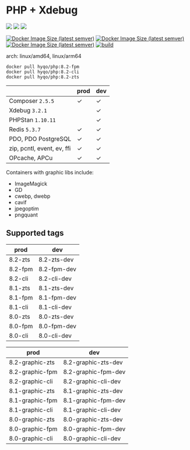 # PHP + Xdebug

![](https://img.shields.io/badge/-8.2.4-informational) ![](https://img.shields.io/badge/-8.1.17-informational) ![](https://img.shields.io/badge/-8.0.28-informational) 

[![Docker Image Size (latest semver)](https://img.shields.io/docker/image-size/hyqo/php/8.2-zts?label=w%2Fo%20graphic%20libs)](https://hub.docker.com/r/hyqo/php)
[![Docker Image Size (latest semver)](https://img.shields.io/docker/image-size/hyqo/php/8.2-graphic-zts?label=w%2F%20graphic%20libs)](https://hub.docker.com/r/hyqo/php)
[![Docker Image Size (latest semver)](https://img.shields.io/docker/pulls/hyqo/php)](https://hub.docker.com/r/hyqo/php)
[![build](https://github.com/hyqo/docker-php/actions/workflows/build.yml/badge.svg?event=push)](https://github.com/hyqo/docker-php/actions/workflows/build.yml)

arch: linux/amd64, linux/arm64

```
docker pull hyqo/php:8.2-fpm
docker pull hyqo/php:8.2-cli
docker pull hyqo/php:8.2-zts
```

|                                 | prod    | dev     |
|---------------------------------|---------|---------|
| Composer `2.5.5` | &check; | &check; |
| Xdebug `3.2.1`     |         | &check; |
| PHPStan `1.10.11`   |         | &check; |
| Redis `5.3.7`       | &check; | &check; |
| PDO, PDO PostgreSQL             | &check; | &check; |
| zip, pcntl, event, ev, ffi      | &check; | &check; |
| OPcache, APCu                   | &check; | &check; |

Containers with graphic libs include:

* ImageMagick
* GD
* cwebp, dwebp
* cavif
* jpegoptim
* pngquant

## Supported tags

| prod | dev |
| --- | --- |
| 8.2-zts | 8.2-zts-dev |
| 8.2-fpm | 8.2-fpm-dev |
| 8.2-cli | 8.2-cli-dev |
| 8.1-zts | 8.1-zts-dev |
| 8.1-fpm | 8.1-fpm-dev |
| 8.1-cli | 8.1-cli-dev |
| 8.0-zts | 8.0-zts-dev |
| 8.0-fpm | 8.0-fpm-dev |
| 8.0-cli | 8.0-cli-dev |


| prod | dev |
| --- | --- |
| 8.2-graphic-zts | 8.2-graphic-zts-dev |
| 8.2-graphic-fpm | 8.2-graphic-fpm-dev |
| 8.2-graphic-cli | 8.2-graphic-cli-dev |
| 8.1-graphic-zts | 8.1-graphic-zts-dev |
| 8.1-graphic-fpm | 8.1-graphic-fpm-dev |
| 8.1-graphic-cli | 8.1-graphic-cli-dev |
| 8.0-graphic-zts | 8.0-graphic-zts-dev |
| 8.0-graphic-fpm | 8.0-graphic-fpm-dev |
| 8.0-graphic-cli | 8.0-graphic-cli-dev |


